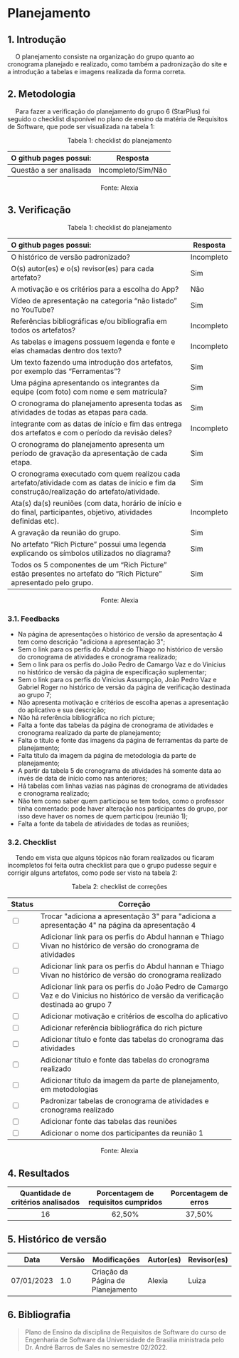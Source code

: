 # Planejamento

## 1. Introdução

&emsp; O planejamento consiste na organização do grupo quanto ao cronograma planejado e realizado, como também a padronização do site e a introdução a tabelas e imagens realizada da forma correta.

## 2. Metodologia

&emsp; Para fazer a verificação do planejamento do grupo 6 (StarPlus) foi seguido o checklist disponível no plano de ensino da matéria de Requisitos de Software, que pode ser visualizada na tabela 1:

<figcaption align="center">Tabela 1: checklist do planejamento</figcaption>

| O github pages possui:                                                                                                                | Resposta           |
| :-------------------------------------------------------------------------------------------------------------------------------------| ------------------ |
| Questão a ser analisada                                                                                                               | Incompleto/Sim/Não | 

<figcaption align="center">Fonte: Alexia</figcaption>

## 3. Verificação

<figcaption align="center">Tabela 1: checklist do planejamento</figcaption>

| O github pages possui:                                                                                                                        | Resposta   |
| :-------------------------------------------------------------------------------------------------------------------------------------------- | ---------- |
| O histórico de versão padronizado?                                                                                                            | Incompleto |
| O(s) autor(es) e o(s) revisor(es) para cada artefato?                                                                                         | Sim        |
| A motivação e os critérios para a escolha do App?                                                                                             | Não        |
| Vídeo de apresentação na categoria “não listado” no YouTube?                                                                                  | Sim        |
| Referências bibliográficas e/ou bibliografia em todos os artefatos?                                                                           | Incompleto |
| As tabelas e imagens possuem legenda e fonte e elas chamadas dentro dos texto?                                                                | Incompleto |
| Um texto fazendo uma introdução dos artefatos, por exemplo das “Ferramentas”?                                                                 | Sim        |
| Uma página apresentando os integrantes da equipe (com foto) com nome e sem matrícula?                                                         | Sim        |
| O cronograma do planejamento apresenta todas as atividades de todas as etapas para cada.                                                      | Sim        |
| integrante com as datas de início e fim das entrega dos artefatos e com o período da revisão deles?                                           | Incompleto |
| O cronograma do planejamento apresenta um período de gravação da apresentação de cada etapa.                                                  | Sim        |
| O cronograma executado com quem realizou cada artefato/atividade com as datas de início e fim da construção/realização do artefato/atividade. | Sim        |
| Ata(s) da(s) reuniões (com data, horário de início e do final, participantes, objetivo, atividades definidas etc).                            | Incompleto |
| A gravação da reunião do grupo.                                                                                                               | Sim        |
| No artefato “Rich Picture” possui uma legenda explicando os símbolos utilizados no diagrama?                                                  | Sim        |
| Todos os 5 componentes de um “Rich Picture” estão presentes no artefato do “Rich Picture” apresentado pelo grupo.                             | Sim        |

<figcaption align="center">Fonte: Alexia</figcaption>

### 3.1. Feedbacks

- Na página de apresentações o histórico de versão da apresentação 4 tem como descrição "adiciona a apresentação 3";
- Sem o link para os perfis do Abdul e do Thiago no histórico de versão do cronograma de atividades e cronograma realizado;
- Sem o link para os perfis do João Pedro de Camargo Vaz e do Vinicius no histórico de versão da página de especificação suplementar;
- Sem o link para os perfis do Vinicius Assumpção, João Pedro Vaz e Gabriel Roger no histórico de versão da página de verificação destinada ao grupo 7;
- Não apresenta motivação e critérios de escolha apenas a apresentação do aplicativo e sua descrição;
- Não há referência bibliográfica no rich picture;
- Falta a fonte das tabelas da página de cronograma de atividades e cronograma realizado da parte de planejamento;
- Falta o título e fonte das imagens da página de ferramentas da parte de planejamento;
- Falta título da imagem da página de metodologia da parte de planejamento;
- A partir da tabela 5 de cronograma de atividades há somente data ao invés de data de início como nas anteriores;
- Há tabelas com linhas vazias nas páginas de cronograma de atividades e cronograma realizado;
- Não tem como saber quem participou se tem todos, como o professor tinha comentado: pode haver alteração nos participantes do grupo, por isso deve haver os nomes de quem participou (reunião 1);
- Falta a fonte da tabela de atividades de todas as reuniões;

### 3.2. Checklist

&emsp; Tendo em vista que alguns tópicos não foram realizados ou ficaram incompletos foi feita outra checklist para que o grupo pudesse seguir e corrigir alguns artefatos, como pode ser visto na tabela 2:

<figcaption align="center">Tabela 2: checklist de correções</figcaption>

| Status                  | Correção                                                                                                                            |
| :---------------------- | ----------------------------------------------------------------------------------------------------------------------------------- |
| <input type="checkbox"> | Trocar "adiciona a apresentação 3" para "adiciona a apresentação 4" na página da apresentação 4                                     |
| <input type="checkbox"> | Adicionar link para os perfis do Abdul hannan e Thiago Vivan no histórico de versão do cronograma de atividades                     |
| <input type="checkbox"> | Adicionar link para os perfis do Abdul hannan e Thiago Vivan no histórico de versão do cronograma realizado                         |
| <input type="checkbox"> | Adicionar link para os perfis do João Pedro de Camargo Vaz e do Vinicius no histórico de versão da verificação destinada ao grupo 7 |
| <input type="checkbox"> | Adicionar motivação e critérios de escolha do aplicativo                                                                            |
| <input type="checkbox"> | Adicionar referência bibliográfica do rich picture                                                                                  |
| <input type="checkbox"> | Adicionar título e fonte das tabelas do cronograma das atividades                                                                   |
| <input type="checkbox"> | Adicionar título e fonte das tabelas do cronograma realizado                                                                        |
| <input type="checkbox"> | Adicionar título da imagem da parte de planejamento, em metodologias                                                                |
| <input type="checkbox"> | Padronizar tabelas de cronograma de atividades e cronograma realizado                                                               |
| <input type="checkbox"> | Adicionar fonte das tabelas das reuniões                                                                                            |
| <input type="checkbox"> | Adicionar o nome dos participantes da reunião 1                                                                                     |

<figcaption align="center">Fonte: Alexia</figcaption>     

## 4. Resultados

| Quantidade de critérios analisados |  Porcentagem de requisitos cumpridos  | Porcentagem de erros  | 
| :--------------------------------: | :-----------------------------------: |:--------------------: |
|            16                      |                    62,50%             |     37,50%            |

## 5. Histórico de versão

| Data       | Versão | Modificações                                         | Autor(es) | Revisor(es)   |
| ---------- | ------ | ---------------------------------------------------- | --------- | ------------- |
| 07/01/2023 | 1.0    | Criação da Página de Planejamento                    | Alexia    | Luiza         |

## 6. Bibliografia

> Plano de Ensino da disciplina de Requisitos de Software do curso de Engenharia de Software da Universidade de Brasilia ministrada pelo Dr. André Barros de Sales no semestre 02/2022.
